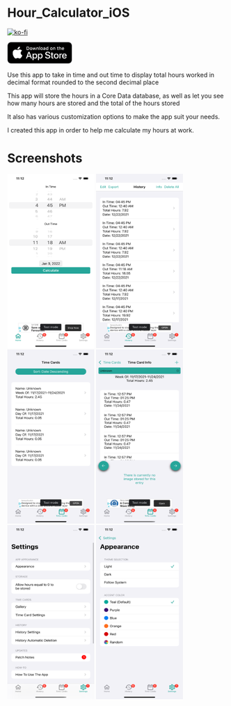 # Hour_Calculator_iOS
 
[![ko-fi](https://ko-fi.com/img/githubbutton_sm.svg)](https://ko-fi.com/K3K64AQVM)

[<img src="resources/img/appstore-badge.png" height="50">](https://apps.apple.com/us/app/hour-calculator-decimal/id1574062704)

Use this app to take in time and out time to display total hours worked in decimal format rounded to the second decimal place

This app will store the hours in a Core Data database, as well as let you see how many hours are stored and the total of the hours stored

It also has various customization options to make the app suit your needs.

I created this app in order to help me calculate my hours at work.

# Screenshots
<p float="left">
<img src=/Screenshots/screenshot1.png width="200" height="400"/>
<img src=/Screenshots/screenshot2.png width="200" height="400"/>
<img src=/Screenshots/screenshot3.png width="200" height="400"/>
<img src=/Screenshots/screenshot4.png width="200" height="400"/>
<img src=/Screenshots/screenshot5.png width="200" height="400"/>
<img src=/Screenshots/screenshot6.png width="200" height="400"/>
</p>

